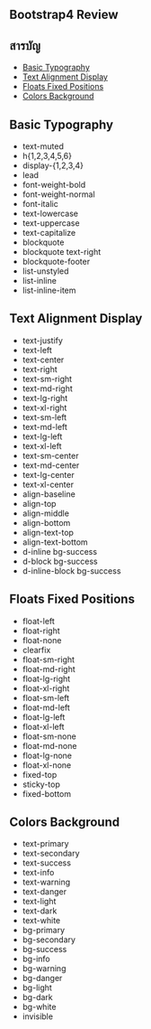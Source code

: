 ## Bootstrap4 Review

## สารบัญ
- [Basic Typography](#basic-typography)
- [Text Alignment Display](#text-alignment-display)
- [Floats Fixed Positions]($floats-fixed-positions)
- [Colors Background](#colors-background)

## Basic Typography
- text-muted
- h{1,2,3,4,5,6}
- display-{1,2,3,4}
- lead
- font-weight-bold
- font-weight-normal
- font-italic
- text-lowercase
- text-uppercase
- text-capitalize
- blockquote
- blockquote text-right
- blockquote-footer
- list-unstyled
- list-inline
- list-inline-item

## Text Alignment Display
- text-justify
- text-left
- text-center
- text-right
- text-sm-right
- text-md-right
- text-lg-right
- text-xl-right
- text-sm-left
- text-md-left
- text-lg-left
- text-xl-left
- text-sm-center
- text-md-center
- text-lg-center
- text-xl-center
- align-baseline
- align-top
- align-middle
- align-bottom
- align-text-top
- align-text-bottom
- d-inline bg-success
- d-block bg-success
- d-inline-block bg-success

## Floats Fixed Positions
- float-left
- float-right
- float-none
- clearfix
- float-sm-right
- float-md-right
- float-lg-right
- float-xl-right
- float-sm-left
- float-md-left
- float-lg-left
- float-xl-left
- float-sm-none
- float-md-none
- float-lg-none
- float-xl-none
- fixed-top
- sticky-top
- fixed-bottom

## Colors Background
- text-primary
- text-secondary
- text-success
- text-info
- text-warning
- text-danger
- text-light
- text-dark
- text-white
- bg-primary
- bg-secondary
- bg-success
- bg-info
- bg-warning
- bg-danger
- bg-light
- bg-dark
- bg-white
- invisible
